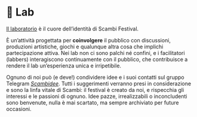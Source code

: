 # 🧪 Lab

[Il laboratorio](https://scambi.org/laboratorio) è il cuore dell’identità di Scambi Festival.

È un’attività progettata per **coinvolgere** il pubblico con discussioni, produzioni artistiche, giochi e qualunque altra cosa che implichi partecipazione attiva. Nei lab non ci sono palchi né confini, e i facilitatori (labbers) interagiscono continuamente con il pubblico, che contribuisce a rendere il lab un’esperienza unica e irripetibile.

Ognuno di noi può (e deve!) condividere idee e i suoi contatti sul gruppo Telegram [_Scambidee_](https://t.me/+1dTBRaAUOENkZWRk). Tutti i suggerimenti verranno presi in considerazione e sono la linfa vitale di Scambi: il festival è creato da noi, e rispecchia gli interessi e le passioni di ognuno. Idee pazze, irrealizzabili o inconcludenti sono benvenute, nulla è mai scartato, ma sempre archiviato per future occasioni.
